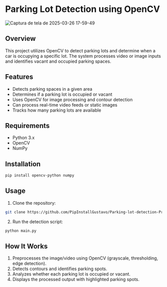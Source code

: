 # Parking Lot Detection using OpenCV

![Captura de tela de 2025-03-26 17-59-49](https://github.com/user-attachments/assets/f93f0a9a-ddaf-4441-8952-811190f41aa7)

## Overview

This project utilizes OpenCV to detect parking lots and determine when a car is occupying a specific lot. The system processes video or image inputs and identifies vacant and occupied parking spaces.

## Features
- Detects parking spaces in a given area
- Determines if a parking lot is occupied or vacant
- Uses OpenCV for image processing and contour detection
- Can process real-time video feeds or static images
- Tracks how many parking lots are available

## Requirements
- Python 3.x
- OpenCV
- NumPy

## Installation
```bash
pip install opencv-python numpy
```

## Usage
1. Clone the repository:
```bash
git clone https://github.com/PipInstallGustavo/Parking-lot-detection-Project.git
```
2. Run the detection script:
```bash
python main.py 
```

## How It Works
1. Preprocesses the image/video using OpenCV (grayscale, thresholding, edge detection).
2. Detects contours and identifies parking spots.
3. Analyzes whether each parking lot is occupied or vacant.
4. Displays the processed output with highlighted parking spots.

